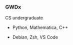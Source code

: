 <!-- <picture>
    <source media="(prefers-color-scheme: dark)" srcset="https://github-readme-stats.vercel.app/api?username=GWDx&show_icons=true&theme=radical&border_color=6f6f6f&custom_title=GitHub Stats">
    <source media="(prefers-color-scheme: light)" srcset="https://github-readme-stats.vercel.app/api?username=GWDx&show_icons=true&custom_title=GitHub Stats">
</picture> -->

<!-- <picture>
    <source media="(prefers-color-scheme: dark)" srcset="https://github-readme-stats.vercel.app/api/wakatime?langs_count=5&username=GWDx&theme=radical&border_color=6f6f6f">
    <source media="(prefers-color-scheme: light)" srcset="https://github-readme-stats.vercel.app/api/wakatime?langs_count=5&username=GWDx">
</picture> -->

<img align="right" alt="" src="https://github-readme-stats.vercel.app/api?username=GWDx&show_icons=true&custom_title=GitHub Stats">

<img align="right" alt="" src="https://github-readme-stats.vercel.app/api/wakatime?langs_count=5&username=GWDx">


### GWDx

CS undergraduate

- Python, Mathematica, C++

- Debian, Zsh, VS Code
